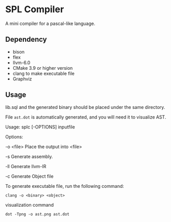 # SPL Compiler

A mini compiler for a pascal-like language.

## Dependency

- bison
- flex
- llvm-6.0 
- CMake 3.9 or higher version
- clang to make executable file
- Graphviz

## Usage

lib.sql and the generated binary should be placed under the same directory.

File `ast.dot` is automatically generated, and you will need it to visualize AST.

Usage: splc [-OPTIONS] inputfile

Options:

-o \<file\> Place the output into \<file\>

-s Generate assembly.

-ll Generate llvm-IR

-c Generate Object file

To generate executable file, run the following command:

```
clang -o <binary> <object>
```

visualization command

```
dot -Tpng -o ast.png ast.dot
```

